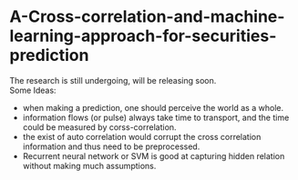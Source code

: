 # A-Cross-correlation-and-machine-learning-approach-for-securities-prediction  
The research is still undergoing, will be releasing soon.  
Some Ideas:  
* when making a prediction, one should perceive the world as a whole.  
* information flows (or pulse) always take time to transport, and the time could be measured by corss-correlation.  
* the exist of auto correlation would corrupt the cross correlation information and thus need to be preprocessed. 
* Recurrent neural network or SVM is good at capturing hidden relation without making much assumptions.
